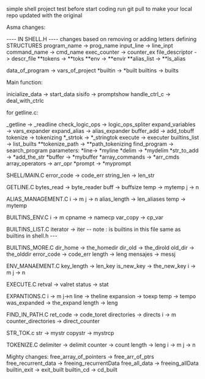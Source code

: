 simple shell project test
before start coding run git pull to make 
your local repo updated with the original

Asma changes:

---- IN SHELL.H ----
changes based on removing or adding letters
defining STRUCTURES
program_name -> prog_name
input_line -> line_inpt
command_name -> cmd_name
exec_counter -> counter_ex
file_descriptor -> descr_file
**tokens -> **toks
**env -> **envir
**alias_list -> **ls_alias

data_of_program -> vars_of_project
*builtin -> *built
builtins -> builts

Main function:

inicialize_data -> start_data
sisifo -> promptshow
handle_ctrl_c -> deal_with_ctrlc
 
for getline.c:

_getline -> _readline
check_logic_ops -> logic_ops_spliter
expand_variables -> vars_expander
expand_alias -> alias_expander
buffer_add -> add_tobuff
tokenize -> tokenizing
*_strtok -> *_stringtok
execute -> executer
builtins_list -> list_builts
**tokenize_path -> **path_tokenizing
find_program -> search_program
parameters:
*line-> *myline
*delim -> *mydelim
*str_to_add -> *add_the_str
*buffer -> *mybuffer
*array_commands -> *arr_cmds
array_operators -> arr_opr
*prompt -> *myprompt



SHELL/MAIN.C
error_code -> code_err
string_len -> len_str

GETLINE.C
bytes_read -> byte_reader
buff -> buffsize
temp -> mytemp
j -> n

ALIAS_MANAGEMENT.C 
i -> m
j -> n
alias_length -> len_aliases
temp -> mytemp


BUILTINS_ENV.C
i -> m
cpname  -> namecp
var_copy -> cp_var

BUILTINS_LIST.C
iterator -> iter
-- note : is builtins in this file same 
as builtins in shell.h ---


BUILTINS_MORE.C
dir_home -> the_homedir
dir_old -> the_dirold
old_dir -> the_olddir
error_code -> code_err
length -> leng
mensajes -> messj

ENV_MANAEMENT.C
key_length -> len_key
is_new_key -> the_new_key
i -> m 
j -> n

EXECUTE.C
retval -> valret
status -> stat


EXPANTIONS.C
i -> m
j->n 
line -> theline
expansion -> toexp
temp -> tempo
was_expanded -> the_expand
length -> leng


FIND_IN_PATH.C
ret_code -> code_toret
directories -> directs
i -> m
counter_directories -> direct_counter
 
STR_TOK.c
str -> mystr
copystr -> mystrcp


TOKENIZE.C
delimiter -> delimit
counter -> count
length -> leng
i -> m
j -> n


Mighty changes:
free_array_of_pointers -> free_arr_of_ptrs
free_recurrent_data -> freeing_recurrentData
free_all_data -> freeing_allData
builtin_exit -> exit_built
builtin_cd -> cd_built
